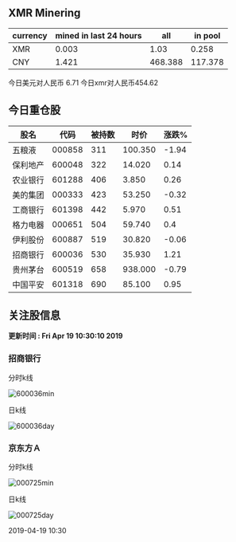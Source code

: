 ## XMR Minering

|currency|mined in last 24 hours|all|in pool|
|---|---|---|---|
|XMR|0.003|1.03|0.258|
|CNY|1.421|468.388|117.378|

今日美元对人民币 6.71	今日xmr对人民币454.62


## 今日重仓股 

|股名|代码|被持数|时价|涨跌%|
|---|---|---|---|---|
|五粮液|000858|311|100.350|-1.94|
|保利地产|600048|322|14.020|0.14|
|农业银行|601288|406|3.850|0.26|
|美的集团|000333|423|53.250|-0.32|
|工商银行|601398|442|5.970|0.51|
|格力电器|000651|504|59.740|0.4|
|伊利股份|600887|519|30.820|-0.06|
|招商银行|600036|530|35.930|1.21|
|贵州茅台|600519|658|938.000|-0.79|
|中国平安|601318|690|85.100|0.95|

## 关注股信息
**更新时间 : Fri Apr 19 10:30:10 2019**
### 招商银行 
分时k线

![600036min](http://image.sinajs.cn/newchart/min/n/sh600036.gif)

日k线

![600036day](http://image.sinajs.cn/newchart/daily/n/sh600036.gif)

### 京东方Ａ 
分时k线

![000725min](http://image.sinajs.cn/newchart/min/n/sz000725.gif)

日k线

![000725day](http://image.sinajs.cn/newchart/daily/n/sz000725.gif)

2019-04-19 10:30